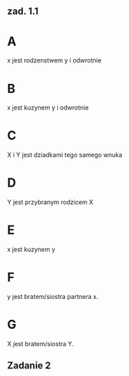 ## zad. 1.1
# A
x jest rodzenstwem y i odwrotnie
# B
x jest kuzynem y i odwrotnie
# C 
X i Y jest dziadkami tego samego wnuka
# D
Y jest przybranym rodzicem X
# E
x jest kuzynem y
# F
y jest bratem/siostra partnera x.
# G
X jest bratem/siostra Y.
## Zadanie 2
#
